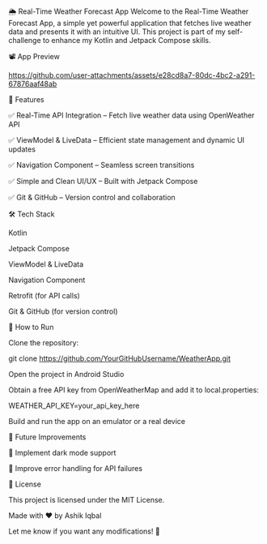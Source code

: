 🌦️ Real-Time Weather Forecast App
Welcome to the Real-Time Weather Forecast App, a simple yet powerful application that fetches live weather data and presents it with an intuitive UI. This project is part of my self-challenge to enhance my Kotlin and Jetpack Compose skills.


📽️ App Preview



https://github.com/user-attachments/assets/e28cd8a7-80dc-4bc2-a291-67876aaf48ab



🚀 Features

✅ Real-Time API Integration – Fetch live weather data using OpenWeather API

✅ ViewModel & LiveData – Efficient state management and dynamic UI updates

✅ Navigation Component – Seamless screen transitions

✅ Simple and Clean UI/UX – Built with Jetpack Compose

✅ Git & GitHub – Version control and collaboration

🛠️ Tech Stack

Kotlin

Jetpack Compose

ViewModel & LiveData

Navigation Component

Retrofit (for API calls)

Git & GitHub (for version control)


📌 How to Run


Clone the repository:

git clone https://github.com/YourGitHubUsername/WeatherApp.git

Open the project in Android Studio


Obtain a free API key from OpenWeatherMap and add it to local.properties:


WEATHER_API_KEY=your_api_key_here

Build and run the app on an emulator or a real device


🌟 Future Improvements

🔹 Implement dark mode support

🔹 Improve error handling for API failures


📜 License

This project is licensed under the MIT License.

Made with ❤️ by Ashik Iqbal

Let me know if you want any modifications! 🚀
